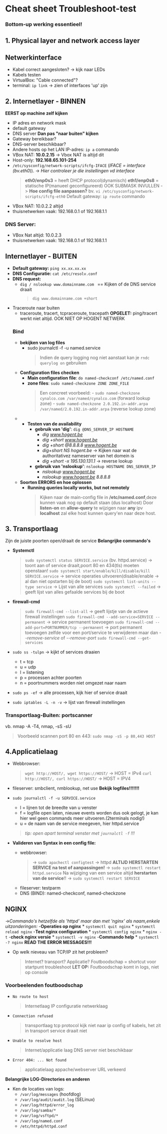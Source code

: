 # Cheat sheet Troubleshoot-test
### Bottom-up werking essentieel! 
## 1. Physical layer and network access layer
## Netwerkinterface
- Kabel correct aangesloten? -> kijk naar LEDs
- Kabels testen
- VirtualBox: "Cable connected"?
- terminal: `ip link` -> zien of interfaces 'up' zijn
## 2. Internetlayer - BINNEN
 **EERST op machine zelf kijken**
- IP adres en network mask
- default gateway
- DNS server
**Dan pas "naar buiten" kijken**
- Gateway bereikbaar?
- DNS-server beschikbaar?
- Andere hosts op het LAN
IP-adres: `ip a` commando
- VBox NAT: **10.0.2.15** -> Vbox NAT is altijd dit
- Host-only: **192.168.65.101-254**
- `/etc/sysconfig/network-scripts/ifcfg-IFACE` 
    (*IFACE = interface (bv.eth0*)). 
    -> *Hier controleer je die instellingen vd interface*
    > **eth0/enp0s3** = heeft DHCP protocol(dynamisch)
    > **eth1/enp0s8** = statische IP(manueel geconfigureerd) OOK SUBMASK   INVULLEN
    -> **Hoe config file aanpassen?**
    > bv. `vi /etc/sysconfig/network-scripts/ifcfg-eth0`
Default gateway: `ip route`  commando 
- VBox NAT: 10.0.2.2 altijd
- thuisnetwerken vaak: 192.168.0.1 of 192.168.1.1
### DNS Server: 
- VBox Nat altijd: 10.0.2.3
- thuisnetwerken vaak: 192.168.0.1 of 192.168.1.1

## Internetlayer - BUITEN
- **Default gateway:** `ping xx.xx.xx.xx`
- **DNS Configuratie:** `cat /etc/resolv.conf`
- **DNS request:**
    - `dig / nslookup www.domainname.com `  == Kijken of de DNS service         draait
        > `dig www.domainname.com +short `
- Traceroute naar buiten
    - traceroute, tracert, tcpraceroute, tracepath
**OPGELET:** ping/tracert werkt niet altijd. OOK NIET OP HOGENT NETWERK
    ### Bind
    - **bekijken van log files**
        * sudo journalctl -f -u named.service
            > Indien de query logging nog niet aanstaat kan je `rndc querylog on` gebruiken
    - **Configuration files checken**
        * **Main configuration file**: `do named-checkconf /etc/named.conf`
        * **zone files**: `sudo named-checkzone ZONE ZONE_FILE`
            > Een concreet voorbeeld: 
                - `sudo named-checkzone cynalco.com /var/named/cynalco.com` (forward lookup zone)
                - `sudo named-checkzone 2.0.192.in-addr.arpa /var/named/2.0.192.in-addr.arpa` (reverse lookup zone)
    - * **Testen van de availability**
        * **gebruik van 'dig'**: `dig @DNS_SERVER_IP HOSTNAME`
            * *dig www.hogent.be*
            * *dig +short www.hogent.be*
            * *dig +short @8.8.8.8 www.hogent.be*
            * *dig+short NS hogent.be* -> Kijken naar wat de authoritativez nameserver van het domein is
            * *dig +short -x 195.130.131.1* -> reverse lookup
        * **gebruik van 'nslookup'**: `nslookup HOSTNAME DNS_SERVER_IP`
            * *nslookup www.hogent.be*
            * *nslookup www.hogent.be 8.8.8.8*
    - **Soorten ERRORS en hoe oplossen**
        * **Running queries locally works, but not remotely**
            > Kijken naar de main-config file in **/etc/named.conf**,deze kunnen vaak nog op default staan (dus localhost)
            Door **listen-on** en **allow-query** te wijzigen naar **any** ipv **localhost** zal elke host kunnen query'en naar deze                 host.
    
        
            
## 3. Transportlaag
Zijn de juiste poorten open/draait de service
**Belangrijke commando's**
- **Systemctl** 
    > `sudo systemctl status SERVICE.service` (bv. httpd.service) 
            -> toont aan of service draait,poort 80 en 434(tls) moeten openstaan!
    > `sudo systemctl start/enable/kill/disable/kill SERVICE.service`
            -> service operaties uitvoeren(disable/enable -> al dan niet                                 opstarten bij de boot)
    > `sudo systemctl list-units --type service`
            -> Lijst van alle services
    > `sudo systemctl --failed`
            -> geeft lijst van alles gefaalde services bij de boot
- **firewall-cmd**
    > `sudo firewall-cmd --list-all` -> geeft lijstje van de actieve                                          firewall instellingen
    > `sudo firewall-cmd --add-service=SERVICE --permanent`
            -> service permanent toevoegen
    > `sudo firewall-cmd --add-port=PORTNUMMER/tcp --permanent`
            -> port permanent toevoegen
    > zelfde voor een port/service te verwijderen maar dan                  *--remove-service* of *--remove-port*
    > `sudo firewall-cmd --get-services`
- `sudo ss -tulpn` -> kijkt of services draaien
    * t = tcp
    * u = udp
    * l = listening
    * p = processen achter poorten
    * n = poortnummers worden niet omgezet naar naam
- `sudo ps -ef` -> alle processen, kijk hier of service draait

- `sudo iptables -L -n -v` -> lijst van firewall instellingen

### Transportlaag-Buiten: portscanner
vb. nmap -A -T4, nmap, -sS -sU
> Voorbeeld scannen port 80 en 443: `sudo nmap -sS -p 80,443 HOST` 

## 4.Applicatielaag
- Webbrowser:
    > `wget http://HOST/, wget https://HOST/` -> HOST = IPv4
    > `curl http://HOST/, curl https://HOST/` -> HOST = IPV4
- fileserver: smbclient, nmblookup, net use
**Bekijk logfiles!!!!!!!**
- `sudo journalctl -f -u SERVICE.service`
    * l = lijnen tot de breedte van u venster
    * f = logfile open laten, nieuwe events worden dus ook gelogt, je kan       hier wel geen commands meer uitvoeren.(2terminals nodig!)
    * u = de naam van de service meegeven, hier httpd.service
    > *tip: open apart terminal venster met `journalctl -f` !!!*

- **Valideren van Syntax in een config file:**
    * webbrowser: 
        > -> `sudo apachectl configtest` -> httpd
        > **ALTIJD HERSTARTEN SERVICE na test of aanpassingen!**
        > -> `sudo systemctl restart httpd.service`
        > Na wijziging van een service altijd **herstarten van de service**!!
        > -> `sudo systemctl restart SERVICE`
    * fileserver: testparm
    * DNS (BIND): named-checkconf, named-checkzone

## NGINX
->*Commando's hetzelfde als 'httpd' maar dan met 'nginx' als naam,enkele uitzonderingen:*
-**Operaties op nginx**
    * `systemctl quit nginx`
    * `systemctl reload nginx`
-**Test nginx configuration**
    * `systemctl config nginx`
    * `nginx -t`
-**check nginx versie**
    * `systemctl -v nginx`
-**Commando help**
    * `systemctl -? nginx`
**READ THE ERROR MESSAGES!!!**
- Op welk nieveau van TCP/IP zit het probleem?
    > Internet? transport? Applicatie?
      Foutboodschap = shortcut voor startpunt troubleshoot
      **LET OP:** Foutboodschap komt in logs, niet op console

### Voorbeelenden foutboodschap
- `No route to host`
    > Internetlaag
    > IP configuratie
    > netwerklaag

- `Connection refused`
    > transportlaag
    > tcp protocol
    > kijk niet naar ip config of kabels, het zit in transport
    > service draait niet

- `Unable to resolve host`
    > Internet/applicatie laag
    > DNS server niet beschikbaar

- `Error 404: ... Not found`
    > applicatielaag
    > appache/webserver
    > URL verkeerd
                        

**Belangrijke LOG-Directories en anderen**
- Ken de locaties van logs:
    * `/var/log/messages` (hoofdlog)
    * `/var/log/audit/audit.log` (SELinux)
    * `/var/log/httpd/error_log`
    * `/var/log/samba/*`
    * `/var/log/vsftpd/*`
    * `/var/log/named.conf`
    * `/etc/httpd/httpd.conf`

